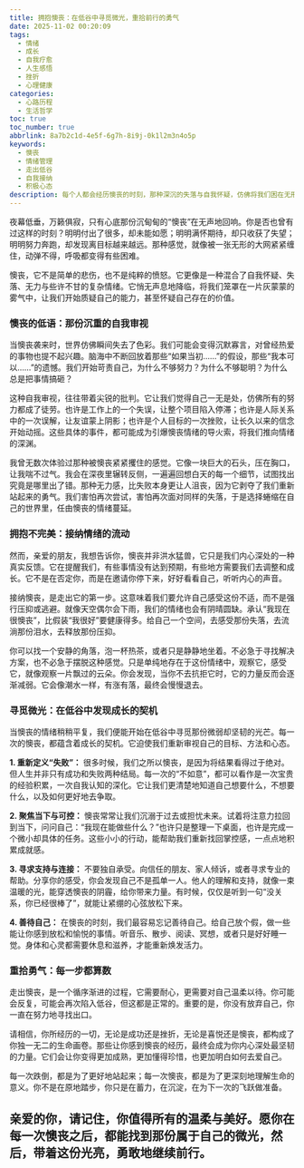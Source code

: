 ```yaml
---
title: 拥抱懊丧：在低谷中寻觅微光，重拾前行的勇气
date: 2025-11-02 00:20:09
tags:
  - 情绪
  - 成长
  - 自我疗愈
  - 人生感悟
  - 挫折
  - 心理健康
categories:
  - 心路历程
  - 生活哲学
toc: true
toc_number: true
abbrlink: 8a7b2c1d-4e5f-6g7h-8i9j-0k1l2m3n4o5p
keywords:
  - 懊丧
  - 情绪管理
  - 走出低谷
  - 自我接纳
  - 积极心态
description: 每个人都会经历懊丧的时刻，那种深沉的失落与自我怀疑，仿佛将我们困在无形的牢笼。本文将温柔地探讨懊丧的本质，引导我们如何接纳这份情绪，并在低谷中寻觅微光，最终重拾前行的勇气与力量。
---
```


夜幕低垂，万籁俱寂，只有心底那份沉甸甸的“懊丧”在无声地回响。你是否也曾有过这样的时刻？明明付出了很多，却未能如愿；明明满怀期待，却只收获了失望；明明努力奔跑，却发现离目标越来越远。那种感觉，就像被一张无形的大网紧紧缠住，动弹不得，呼吸都变得有些困难。

懊丧，它不是简单的悲伤，也不是纯粹的愤怒。它更像是一种混合了自我怀疑、失落、无力与些许不甘的复杂情绪。它悄无声息地降临，将我们笼罩在一片灰蒙蒙的雾气中，让我们开始质疑自己的能力，甚至怀疑自己存在的价值。

### 懊丧的低语：那份沉重的自我审视

当懊丧袭来时，世界仿佛瞬间失去了色彩。我们可能会变得沉默寡言，对曾经热爱的事物也提不起兴趣。脑海中不断回放着那些“如果当初……”的假设，那些“我本可以……”的遗憾。我们开始苛责自己，为什么不够努力？为什么不够聪明？为什么总是把事情搞砸？

这种自我审视，往往带着尖锐的批判。它让我们觉得自己一无是处，仿佛所有的努力都成了徒劳。也许是工作上的一个失误，让整个项目陷入停滞；也许是人际关系中的一次误解，让友谊蒙上阴影；也许是个人目标的一次挫败，让长久以来的信念开始动摇。这些具体的事件，都可能成为引爆懊丧情绪的导火索，将我们推向情绪的深渊。

我曾无数次体验过那种被懊丧紧紧攫住的感觉。它像一块巨大的石头，压在胸口，让我喘不过气。我会在深夜里辗转反侧，一遍遍回想白天的每一个细节，试图找出究竟是哪里出了错。那种无力感，比失败本身更让人沮丧，因为它剥夺了我们重新站起来的勇气。我们害怕再次尝试，害怕再次面对同样的失落，于是选择蜷缩在自己的世界里，任由懊丧的情绪蔓延。

### 拥抱不完美：接纳情绪的流动

然而，亲爱的朋友，我想告诉你，懊丧并非洪水猛兽，它只是我们内心深处的一种真实反馈。它在提醒我们，有些事情没有达到预期，有些地方需要我们去调整和成长。它不是在否定你，而是在邀请你停下来，好好看看自己，听听内心的声音。

接纳懊丧，是走出它的第一步。这意味着我们要允许自己感受这份不适，而不是强行压抑或逃避。就像天空偶尔会下雨，我们的情绪也会有阴晴圆缺。承认“我现在很懊丧”，比假装“我很好”要健康得多。给自己一个空间，去感受那份失落，去流淌那份泪水，去释放那份压抑。

你可以找一个安静的角落，泡一杯热茶，或者只是静静地坐着。不必急于寻找解决方案，也不必急于摆脱这种感觉。只是单纯地存在于这份情绪中，观察它，感受它，就像观察一片飘过的云朵。你会发现，当你不去抗拒它时，它的力量反而会逐渐减弱。它会像潮水一样，有涨有落，最终会慢慢退去。

### 寻觅微光：在低谷中发现成长的契机

当懊丧的情绪稍稍平复，我们便能开始在低谷中寻觅那份微弱却坚韧的光芒。每一次的懊丧，都蕴含着成长的契机。它迫使我们重新审视自己的目标、方法和心态。

**1. 重新定义“失败”：** 很多时候，我们之所以懊丧，是因为将结果看得过于绝对。但人生并非只有成功和失败两种结局。每一次的“不如意”，都可以看作是一次宝贵的经验积累，一次自我认知的深化。它让我们更清楚地知道自己想要什么，不想要什么，以及如何更好地去争取。

**2. 聚焦当下与可控：** 懊丧常常让我们沉溺于过去或担忧未来。试着将注意力拉回到当下，问问自己：“我现在能做些什么？”也许只是整理一下桌面，也许是完成一个微小却具体的任务。这些小小的行动，能帮助我们重新找回掌控感，一点点地积累成就感。

**3. 寻求支持与连接：** 不要独自承受。向信任的朋友、家人倾诉，或者寻求专业的帮助。分享你的感受，你会发现自己不是孤单一人。他人的理解和支持，就像一束温暖的光，能穿透懊丧的阴霾，给你带来力量。有时候，仅仅是听到一句“没关系，你已经很棒了”，就能让紧绷的心弦放松下来。

**4. 善待自己：** 在懊丧的时刻，我们最容易忘记善待自己。给自己放个假，做一些能让你感到放松和愉悦的事情。听音乐、散步、阅读、冥想，或者只是好好睡一觉。身体和心灵都需要休息和滋养，才能重新焕发活力。

### 重拾勇气：每一步都算数

走出懊丧，是一个循序渐进的过程，它需要耐心，更需要对自己温柔以待。你可能会反复，可能会再次陷入低谷，但这都是正常的。重要的是，你没有放弃自己，你一直在努力地寻找出口。

请相信，你所经历的一切，无论是成功还是挫折，无论是喜悦还是懊丧，都构成了你独一无二的生命画卷。那些让你感到懊丧的经历，最终会成为你内心深处最坚韧的力量。它们会让你变得更加成熟，更加懂得珍惜，也更加明白如何去爱自己。

每一次跌倒，都是为了更好地站起来；每一次懊丧，都是为了更深刻地理解生命的意义。你不是在原地踏步，你只是在蓄力，在沉淀，在为下一次的飞跃做准备。

亲爱的你，请记住，你值得所有的温柔与美好。愿你在每一次懊丧之后，都能找到那份属于自己的微光，然后，带着这份光亮，勇敢地继续前行。
---